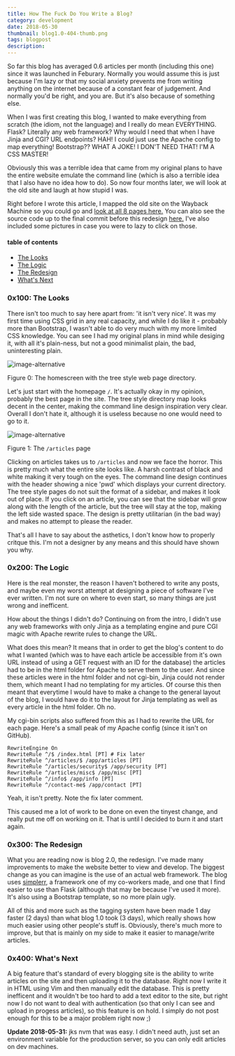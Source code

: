 ```yaml
---
title: How The Fuck Do You Write a Blog?
category: development
date: 2018-05-30
thumbnail: blog1.0-404-thumb.png
tags: blogpost
description:
---
```


So far this blog has averaged 0.6 articles per month (including this one) since it was launched in Feburary. Normally you would assume this is just because I'm lazy or that my social anxiety prevents me from writing anything on the internet because of a constant fear of judgement. And normally you'd be right, and you are. But it's also because of something else.

When I was first creating this blog, I wanted to make everything from scratch (the idiom, not the language) and I really do mean EVERYTHING. Flask? Literally any web framework? Why would I need that when I have Jinja and CGI? URL endpoints? HAH! I could just use the Apache config to map everything! Bootstrap?? WHAT A JOKE! I DON'T NEED THAT! I'M A CSS MASTER!

Obviously this was a terrible idea that came from my original plans to have the entire website emulate the command line (which is also a terrible idea that I also have no idea how to do). So now four months later, we will look at the old site and laugh at how stupid I was.

Right before I wrote this article, I mapped the old site on the Wayback Machine so you could go and [look at all 8 pages here.](https://web.archive.org/web/20180529040508/https://blog.justinduch.com) You can also see the source code up to the final commit before this redesign [here.](https://github.com/apt-helion/blog/tree/484e9c3d808e08ab41605a3c8a36c4793ba49274) I've also included some pictures in case you were to lazy to click on those.

#### table of contents

* [The Looks](#0x100-the-looks)
* [The Logic](#0x200-the-logic)
* [The Redesign](#0x300-the-redesign)
* [What's Next](#0x400-whats-next)

### 0x100: The Looks

There isn't too much to say here apart from: 'it isn't very nice'. It was my first time using CSS grid in any real capacity, and while I do like it - probably more than Bootstrap, I wasn't able to do very much with my more limited CSS knowledge. You can see I had my original plans in mind while desiging it, with all it's plain-ness, but not a good minimalist plain, the bad, uninteresting plain.

![image-alternative](https://beanpuppy.sirv.com/blog/img/blog1.0-root.png)

Figure 0: The homescreen with the tree style web page directory.

Let's just start with the homepage `/`. It's actually okay in my opinion, probably the best page in the site. The tree style directory map looks decent in the center, making the command line design inspiration very clear. Overall I don't hate it, although it is useless because no one would need to go to it.

![image-alternative](https://beanpuppy.sirv.com/blog/img/blog1.0-articles.png)

Figure 1: The `/articles` page

Clicking on articles takes us to `/articles` and now we face the horror. This is pretty much what the entire site looks like. A harsh contrast of black and white making it very tough on the eyes. The command line design continues with the header showing a nice 'pwd' which displays your current directory. The tree style pages do not suit the format of a sidebar, and makes it look out of place. If you click on an article, you can see that the sidebar will grow along with the length of the article, but the tree will stay at the top, making the left side wasted space. The design is pretty utilitarian (in the bad way) and makes no attempt to please the reader.

That's all I have to say about the asthetics, I don't know how to properly critque this. I'm not a designer by any means and this should have shown you why.

### 0x200: The Logic

Here is the real monster, the reason I haven't bothered to write any posts, and maybe even my worst attempt at designing a piece of software I've ever written. I'm not sure on where to even start, so many things are just wrong and inefficent.

How about the things I didn't do? Continuing on from the intro, I didn't use any web frameworks with only Jinja as a templating engine and pure CGI magic with Apache rewrite rules to change the URL.

What does this mean? It means that in order to get the blog's content to do what I wanted (which was to have each article be accessible from it's own URL instead of using a GET request with an ID for the database) the articles had to be in the html folder for Apache to serve them to the user. And since these articles were in the html folder and not cgi-bin, Jinja could not render them, which meant I had no templating for my articles. Of course this then meant that everytime I would have to make a change to the general layout of the blog, I would have do it to the layout for Jinja templating as well as every article in the html folder. Oh no.

My cgi-bin scripts also suffered from this as I had to rewrite the URL for each page. Here's a small peak of my Apache config (since it isn't on GitHub).

    RewriteEngine On
    RewriteRule ^/$ /index.html [PT] # Fix later
    RewriteRule ^/articles/$ /app/articles [PT]
    RewriteRule ^/articles/security$ /app/security [PT]
    RewriteRule ^/articles/misc$ /app/misc [PT]
    RewriteRule ^/info$ /app/info [PT]
    RewriteRule ^/contact-me$ /app/contact [PT]

Yeah, it isn't pretty. Note the fix later comment.

This caused me a lot of work to be done on even the tinyest change, and really put me off on working on it. That is until I decided to burn it and start again.

### 0x300: The Redesign

What you are reading now is blog 2.0, the redesign. I've made many improvements to make the website better to view and develop. The biggest change as you can imagine is the use of an actual web framework. The blog uses [simplerr](https://github.com/yevrah/simplerr), a framework one of my co-workers made, and one that I find easier to use than Flask (although that may be because I've used it more). It's also using a Bootstrap template, so no more plain ugly.

All of this and more such as the tagging system have been made 1 day faster (2 days) than what blog 1.0 took (3 days), which really shows how much easier using other people's stuff is. Obviously, there's much more to improve, but that is mainly on my side to make it easier to manage/write articles.

### 0x400: What's Next

A big feature that's standard of every blogging site is the ability to write articles on the site and then uploading it to the database. Right now I write it in HTML using Vim and then manually edit the database. This is pretty inefficent and it wouldn't be too hard to add a text editor to the site, but right now I do not want to deal with authentication (so that only I can see and upload in progess articles), so this feature is on hold. I simply do not post enough for this to be a major problem right now ;)

**Update 2018-05-31:** jks nvm that was easy. I didn't need auth, just set an environment variable for the production server, so you can only edit articles on dev machines.

